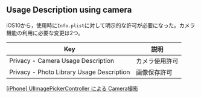 ## Usage Description using camera

iOS10から，使用時に`Info.plist`に対して明示的な許可が必要になった。カメラ機能の利用に必要な変更は2つ。

| Key | 説明 |
|---|---|
| Privacy - Camera Usage Description | カメラ使用許可 |
| Privacy - Photo Library Usage Description | 画像保存許可 |

[[iPhone] UIImagePickerController による Camera撮影](https://i-app-tec.com/ios/camera.html)
